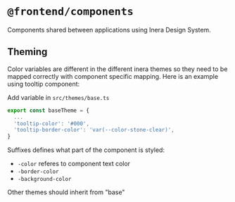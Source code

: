 # `@frontend/components`

Components shared between applications using Inera Design System.

## Theming

Color variables are different in the different inera themes so they need to be mapped correctly with component specific mapping. Here is an example using tooltip component:

Add variable in `src/themes/base.ts`

```typescript
export const baseTheme = {
  ...
  'tooltip-color': '#000',
  'tooltip-border-color': 'var(--color-stone-clear)',
}
```

Suffixes defines what part of the component is styled:

- `-color` referes to component text color
- `-border-color`
- `-background-color`

Other themes should inherit from "base"

